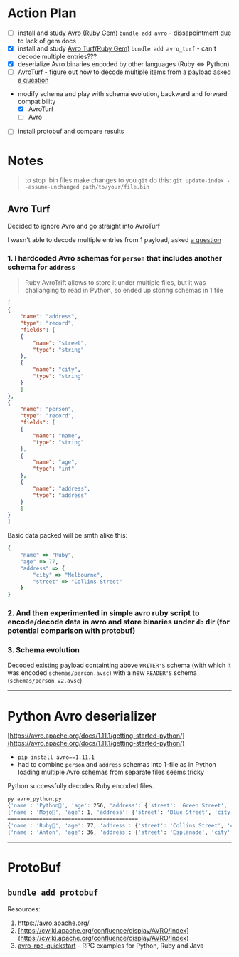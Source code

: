 # Action Plan

- [ ] install and study [Avro (Ruby Gem)](https://rubygems.org/gems/avro) `bundle add avro` - dissapointment due to lack of gem docs
- [x] install and study [Avro Turf(Ruby Gem)](https://github.com/dasch/avro_turf) `bundle add avro_turf` - can't decode multiple entries???
- [x] deserialize Avro binaries encoded by other languages (Ruby <=> Python)
- [ ] AvroTurf - figure out how to decode multiple items from a payload [asked a question](https://github.com/dasch/avro_turf/discussions/193)
-  modify schema and play with schema evolution, backward and forward compatibility 
    - [x] AvroTurf
    - [ ] Avro
- [ ] install protobuf and compare results 

# Notes 

> to stop .bin files make changes to you `git` do this:
> `git update-index --assume-unchanged path/to/your/file.bin`

## Avro Turf

Decided to ignore Avro and go straight into AvroTurf

I wasn't able to decode multiple entries from 1 payload, asked [a question](https://github.com/dasch/avro_turf/discussions/193)

### 1. I hardcoded Avro schemas for `person` that includes another schema for `address`

> Ruby AvroTrift allows to store it under multiple files, but it was challanging to read in Python, so ended up storing schemas in 1 file

```json
[
{
    "name": "address",
    "type": "record",
    "fields": [
    {
        "name": "street",
        "type": "string"
    },
    {
        "name": "city",
        "type": "string"
    }
    ]
},
{
    "name": "person",
    "type": "record",
    "fields": [
    {
        "name": "name",
        "type": "string"
    },
    {
        "name": "age",
        "type": "int"
    },
    {
        "name": "address",
        "type": "address"
    }
    ]
}
]
```

Basic data packed will be smth alike this:
```ruby
{
    "name" => "Ruby",
    "age" => 77, 
    "address" => {
        "city" => "Melbourne",
        "street" => "Collins Street"
    }
}
```

### 2. And then experimented in simple avro ruby script to encode/decode data in avro and store binaries under `db` dir (for potential comparison with protobuf)

### 3. Schema evolution

Decoded existing payload containting above `WRITER'S` schema (with which it was encoded `schemas/person.avsc`) with a new `READER'S` schema (`schemas/person_v2.avsc`)

---

# Python Avro deserializer

[https://avro.apache.org/docs/1.11.1/getting-started-python/](https://avro.apache.org/docs/1.11.1/getting-started-python/)

- `pip install avro==1.11.1`
- had to combine `person` and `address` schemas into 1-file as in Python loading multiple Avro schemas from separate files seems tricky

Python successfully decodes Ruby encoded files. 
```sh
py avro_python.py
{'name': 'Python🐍', 'age': 256, 'address': {'street': 'Green Street', 'city': 'San Francisco'}}
{'name': 'Mojo🐍', 'age': 1, 'address': {'street': 'Blue Street', 'city': 'Saturn🪐'}}
=========================================
{'name': 'Ruby💎', 'age': 77, 'address': {'street': 'Collins Street', 'city': 'Melbourne'}}
{'name': 'Anton', 'age': 36, 'address': {'street': 'Esplanade', 'city': 'Melbourne'}}
```
---

# ProtoBuf

`bundle add protobuf`
---

Resources:

1. https://avro.apache.org/
1. [https://cwiki.apache.org/confluence/display/AVRO/Index](https://cwiki.apache.org/confluence/display/AVRO/Index)
1. [avro-rpc-quickstart](https://github.com/phunt/avro-rpc-quickstart) - RPC examples for Python, Ruby and Java

